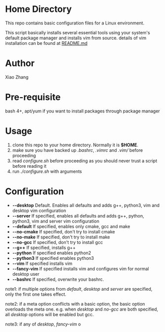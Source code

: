 # Home Directory

This repo contains basic configuration files for a Linux environment.

This script basically installs several essential tools using your system's default package manager and installs vim from source. details of vim installation can be found at [README.md](https://github.com/onichandame/vim-configure/README.md)

# Author

Xiao Zhang

# Pre-requisite

bash 4+, apt/yum if you want to install packages through package manager

# Usage

1. clone this repo to your home directory. Normally it is **$HOME**.
2. make sure you have backed up *.bashrc*, *.vimrc* and *.vim/* before proceeding
3. read *configure.sh* before proceeding as you should never trust a script before reading it
4. run *.\/configure.sh* with arguments

# Configuration

- **--desktop** Default. Enables all defaults and adds g++, python3, vim and desktop vim configuration
- **--server** If specified, enables all defaults and adds g++, python, python3, vim and server vim configuration
- **--default** If specified, enables only cmake, gcc and make
- **--no-cmake** If specified, don't try to install cmake
- **--no-make** If specified, don't try to install make
- **--no-gcc** If specified, don't try to install gcc
- **--g++** If specified, installs g++
- **--python** If specified enables python2
- **--python3** If specified enables python3
- **--vim** If specified installs vim
- **--fancy-vim** If specified installs vim and configures vim for normal desktop user
- **--bashrc** If specified, overwrite your bashrc.

note1: if multiple options from *default*, *desktop* and *server* are specified, only the first one takes effect.

note2: if a meta option conflicts with a basic option, the basic option overloads the meta one. e.g. when *desktop* and *no-gcc* are both specified, all *desktop* options will be enabled but gcc.

note3: if any of *desktop*, *fancy-vim* o
